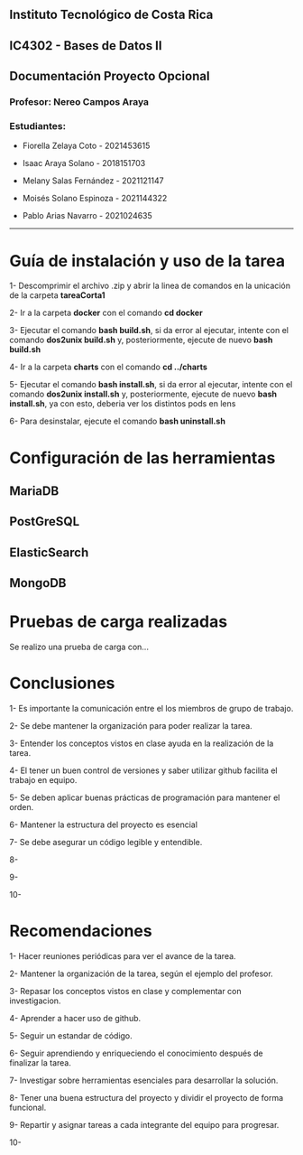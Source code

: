 ## **Instituto Tecnológico de Costa Rica**

## **IC4302 - Bases de Datos II**

## **Documentación Proyecto Opcional**

### **Profesor**: Nereo Campos Araya

### **Estudiantes**:

* Fiorella Zelaya Coto - 2021453615

* Isaac Araya Solano - 2018151703

* Melany Salas Fernández - 2021121147

* Moisés Solano Espinoza - 2021144322

* Pablo Arias Navarro - 2021024635

---
# **Guía de instalación y uso de la tarea**

1- Descomprimir el archivo .zip y abrir la linea de comandos en la unicación de la carpeta **tareaCorta1**

2- Ir a la carpeta **docker** con el comando **cd docker**

3- Ejecutar el comando **bash build.sh**, si da error al ejecutar, intente con el comando **dos2unix build.sh** y, posteriormente, ejecute de nuevo **bash build.sh**

4- Ir a la carpeta **charts** con el comando **cd ../charts**

5- Ejecutar el comando **bash install.sh**, si da error al ejecutar, intente con el comando **dos2unix install.sh** y, posteriormente, ejecute de nuevo **bash install.sh**, ya con esto, deberia ver los distintos pods en lens

6- Para desinstalar, ejecute el comando **bash uninstall.sh**

# **Configuración de las herramientas**

## MariaDB

## PostGreSQL

## ElasticSearch

## MongoDB

# **Pruebas de carga realizadas**

Se realizo una prueba de carga con...

# **Conclusiones**

1- Es importante la comunicación entre el los miembros de grupo de trabajo.

2- Se debe mantener la organización para poder realizar la tarea.

3- Entender los conceptos vistos en clase ayuda en la realización de la tarea.

4- El tener un buen control de versiones y saber utilizar github facilita el trabajo en equipo.

5- Se deben aplicar buenas prácticas de programación para mantener el orden.

6- Mantener la estructura del proyecto es esencial

7- Se debe asegurar un código legible y entendible.

8-

9-

10-

# **Recomendaciones**

1- Hacer reuniones periódicas para ver el avance de la tarea.

2- Mantener la organización de la tarea, según el ejemplo del profesor.

3- Repasar los conceptos vistos en clase y complementar con investigacion.

4- Aprender a hacer uso de github.

5- Seguir un estandar de código.

6- Seguir aprendiendo y enriqueciendo el conocimiento después de finalizar la tarea.

7- Investigar sobre herramientas esenciales para desarrollar la solución.

8- Tener una buena estructura del proyecto y dividir el proyecto de forma funcional.

9- Repartir y asignar tareas a cada integrante del equipo para progresar.

10-